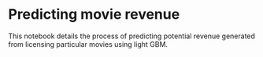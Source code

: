 # Predicting movie revenue

This notebook details the process of predicting potential revenue generated from licensing particular movies using light GBM.
